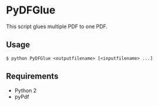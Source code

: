 PyDFGlue
========

This script glues multiple PDF to one PDF.


Usage
-----

    $ python PyDFGlue <outputfilename> [<inputfilename> ...]
    

Requirements
------------

* Python 2
* pyPdf